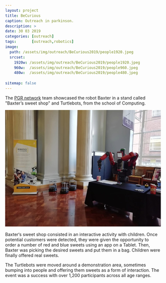 ```yaml
---
layout: project
title: BeCurious
caption: Outreach in parkinson.
description: >
date: 30 03 2019
categories: [outreach]
tags:       [outreach,robotics]
image: 
  path: /assets/img/outreach/BeCurious2019/people1920.jpeg
  srcset: 
    1920w: /assets/img/outreach/BeCurious2019/people1920.jpeg
    960w:  /assets/img/outreach/BeCurious2019/people960.jpeg
    480w:  /assets/img/outreach/BeCurious2019/people480.jpeg

sitemap: false
---
```


The [PGR network](https://rpturnbull.github.io/research-culture/RatL-PGR-Network/) team showcased the robot Baxter in a stand called "Baxter’s sweet shop" and Turtlebots, from the school of Computing.

![800x400](/assets/img/outreach/BeCurious2019/setup960.jpeg "Setup: Left Turtlebots, Right: Baxter")

Baxter‘s sweet shop consisted in an interactive activity with children. Once potential customers were detected, they were given the opportunity to order a number of red and blue sweets using an app on a Tablet. Then, Baxter was picking the desired sweets and put them in a bag. Children were finally offered real sweets.

The Turtlebots were moved around a demonstration area, sometimes bumping into people and offering them  sweets as a form of interaction. The event was a success with over 1,200 participants across all age ranges.
